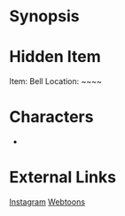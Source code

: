 # Synopsis


# Hidden Item
Item: Bell
Location: ~~~~

# Characters
* 

# External Links
[Instagram](https://www.instagram.com/p/B9K9FiZjB3u/)
[Webtoons]()